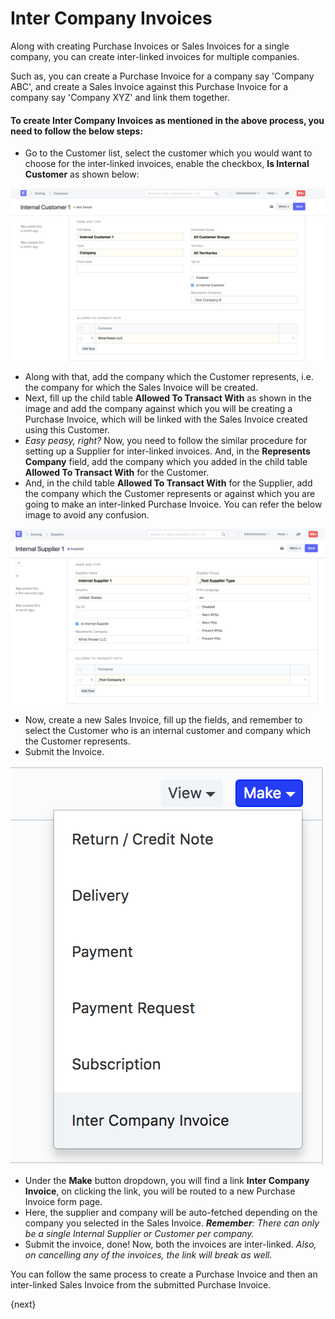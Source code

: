 <!-- add-breadcrumbs -->

# Inter Company Invoices

Along with creating Purchase Invoices or Sales Invoices for a single company, you can create inter-linked invoices for multiple companies.

Such as, you can create a Purchase Invoice for a company say 'Company ABC', and create a Sales Invoice against this Purchase Invoice for a company say 'Company XYZ' and link them together.

#### To create Inter Company Invoices as mentioned in the above process, you need to follow the below steps:

 - Go to the Customer list, select the customer which you would want to choose for the inter-linked invoices, enable the checkbox, **Is Internal Customer** as shown below:

 <img class="screenshot" alt="Internal Customer" src="./assets/make-internal-customer.png">

 - Along with that, add the company which the Customer represents, i.e. the company for which the Sales Invoice will be created.
 - Next, fill up the child table **Allowed To Transact With** as shown in the image and add the company against which you will be creating a Purchase Invoice, which will be linked with the Sales Invoice created  using this Customer.
 - *Easy peasy, right?* Now, you need to follow the similar procedure for setting up a Supplier for inter-linked invoices. And, in the **Represents Company** field, add the company which you added in the child table **Allowed To Transact With** for the Customer.
 - And, in the child table **Allowed To Transact With** for the Supplier, add the company which the Customer represents or against which you are going to make an inter-linked Purchase Invoice. You can refer the below image to avoid any confusion.

 <img class="screenshot" alt="Internal Supplier" src="./assets/make-internal-supplier.png">

- Now, create a new Sales Invoice, fill up the fields, and remember to select the Customer who is an internal customer and company which the Customer represents.
- Submit the Invoice.

 <img class="screenshot" alt="Inter company invoice" src="./assets/make-inter-company-invoice.png">

- Under the **Make** button dropdown, you will find a link **Inter Company Invoice**, on clicking the link, you will be routed to a new Purchase Invoice form page.
- Here, the supplier and company will be auto-fetched depending on the company you selected in the Sales Invoice. ***Remember**: There can only be a single Internal Supplier or Customer per company.*
- Submit the invoice, done! Now, both the invoices are inter-linked. *Also, on cancelling any of the invoices, the link will break as well.*

You can follow the same process to create a Purchase Invoice and then an inter-linked Sales Invoice from the submitted Purchase Invoice.

{next}